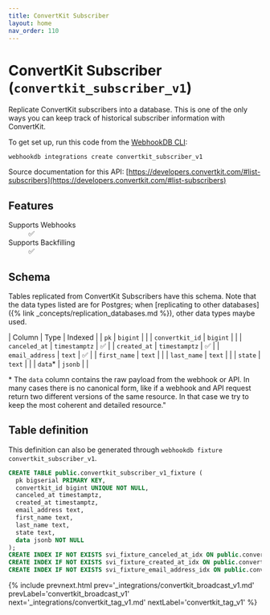 ```yaml
---
title: ConvertKit Subscriber
layout: home
nav_order: 110
---
```


# ConvertKit Subscriber (`convertkit_subscriber_v1`)

Replicate ConvertKit subscribers into a database. This is one of the only ways you can keep track of historical subscriber information with ConvertKit.

To get set up, run this code from the [WebhookDB CLI](https://webhookdb.com/terminal):
```
webhookdb integrations create convertkit_subscriber_v1
```

Source documentation for this API: [https://developers.convertkit.com/#list-subscribers](https://developers.convertkit.com/#list-subscribers)

## Features

<dl>
<dt>Supports Webhooks</dt>
<dd>✅</dd>
<dt>Supports Backfilling</dt>
<dd>✅</dd>

</dl>

## Schema

Tables replicated from ConvertKit Subscribers have this schema.
Note that the data types listed are for Postgres;
when [replicating to other databases]({% link _concepts/replication_databases.md %}),
other data types maybe used.

| Column | Type | Indexed |
| `pk` | `bigint` |  |
| `convertkit_id` | `bigint` |  |
| `canceled_at` | `timestamptz` | ✅ |
| `created_at` | `timestamptz` | ✅ |
| `email_address` | `text` | ✅ |
| `first_name` | `text` |  |
| `last_name` | `text` |  |
| `state` | `text` |  |
| `data`* | `jsonb` |  |

<span class="fs-3">* The `data` column contains the raw payload from the webhook or API.
In many cases there is no canonical form, like if a webhook and API request return
two different versions of the same resource.
In that case we try to keep the most coherent and detailed resource."</span>

## Table definition

This definition can also be generated through `webhookdb fixture convertkit_subscriber_v1`.

```sql
CREATE TABLE public.convertkit_subscriber_v1_fixture (
  pk bigserial PRIMARY KEY,
  convertkit_id bigint UNIQUE NOT NULL,
  canceled_at timestamptz,
  created_at timestamptz,
  email_address text,
  first_name text,
  last_name text,
  state text,
  data jsonb NOT NULL
);
CREATE INDEX IF NOT EXISTS svi_fixture_canceled_at_idx ON public.convertkit_subscriber_v1_fixture (canceled_at);
CREATE INDEX IF NOT EXISTS svi_fixture_created_at_idx ON public.convertkit_subscriber_v1_fixture (created_at);
CREATE INDEX IF NOT EXISTS svi_fixture_email_address_idx ON public.convertkit_subscriber_v1_fixture (email_address);
```

{% include prevnext.html prev='_integrations/convertkit_broadcast_v1.md' prevLabel='convertkit_broadcast_v1' next='_integrations/convertkit_tag_v1.md' nextLabel='convertkit_tag_v1' %}
